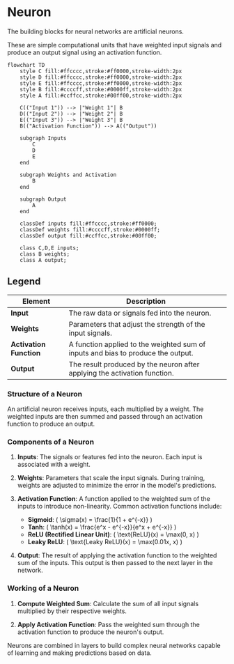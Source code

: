 # Neuron

The building blocks for neural networks are artificial neurons.

These are simple computational units that have weighted input signals and produce an output signal using an activation function.

```mermaid
flowchart TD
    style C fill:#ffcccc,stroke:#ff0000,stroke-width:2px
    style D fill:#ffcccc,stroke:#ff0000,stroke-width:2px
    style E fill:#ffcccc,stroke:#ff0000,stroke-width:2px
    style B fill:#ccccff,stroke:#0000ff,stroke-width:2px
    style A fill:#ccffcc,stroke:#00ff00,stroke-width:2px

    C(("Input 1")) --> |"Weight 1"| B
    D(("Input 2")) --> |"Weight 2"| B
    E(("Input 3")) --> |"Weight 3"| B
    B(("Activation Function")) --> A(("Output"))

    subgraph Inputs
        C
        D
        E
    end

    subgraph Weights and Activation
        B
    end

    subgraph Output
        A
    end

    classDef inputs fill:#ffcccc,stroke:#ff0000;
    classDef weights fill:#ccccff,stroke:#0000ff;
    classDef output fill:#ccffcc,stroke:#00ff00;

    class C,D,E inputs;
    class B weights;
    class A output;
```
## Legend

| **Element**              | **Description**                                                                 |
|--------------------------|---------------------------------------------------------------------------------|
| **Input**                | The raw data or signals fed into the neuron.                                    |
| **Weights**              | Parameters that adjust the strength of the input signals.                       |
| **Activation Function**  | A function applied to the weighted sum of inputs and bias to produce the output. |
| **Output**               | The result produced by the neuron after applying the activation function.       |

### Structure of a Neuron

An artificial neuron receives inputs, each multiplied by a weight. The weighted inputs are then summed and passed through an activation function to produce an output.

### Components of a Neuron

1. **Inputs**: The signals or features fed into the neuron. Each input is associated with a weight.

2. **Weights**: Parameters that scale the input signals. During training, weights are adjusted to minimize the error in the model's predictions.

3. **Activation Function**: A function applied to the weighted sum of the inputs to introduce non-linearity. Common activation functions include:
   - **Sigmoid**: \( \sigma(x) = \frac{1}{1 + e^{-x}} \)
   - **Tanh**: \( \tanh(x) = \frac{e^x - e^{-x}}{e^x + e^{-x}} \)
   - **ReLU (Rectified Linear Unit)**: \( \text{ReLU}(x) = \max(0, x) \)
   - **Leaky ReLU**: \( \text{Leaky ReLU}(x) = \max(0.01x, x) \)

4. **Output**: The result of applying the activation function to the weighted sum of the inputs. This output is then passed to the next layer in the network.

### Working of a Neuron

1. **Compute Weighted Sum**: Calculate the sum of all input signals multiplied by their respective weights.

2. **Apply Activation Function**: Pass the weighted sum through the activation function to produce the neuron's output.

Neurons are combined in layers to build complex neural networks capable of learning and making predictions based on data.
